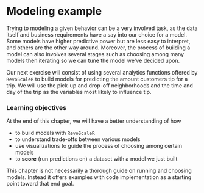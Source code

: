 # Modeling example

Trying to modeling a given behavior can be a very involved task, as the data itself and business requirements have a say into our choice for a model. Some models have higher predictive power but are less easy to interpret, and others are the other way around. Moreover, the process of building a model can also involves several stages such as choosing among many models then iterating so we can tune the model we've decided upon.

Our next exercise will consist of using several analytics functions offered by `RevoScaleR` to build models for predicting the amount customers tip for a trip. We will use the pick-up and drop-off neighborhoods and the time and day of the trip as the variables most likely to influence tip.

### Learning objectives

At the end of this chapter, we will have a better understanding of how
  - to build models with `RevoScaleR`
  - to understand trade-offs between various models
  - use visualizations to guide the process of choosing among certain models
  - to **score** (run predictions on) a dataset with a model we just built

This chapter is not necessarily a thorough guide on running and choosing models. Instead it offers  examples with code implementation as a starting point toward that end goal.